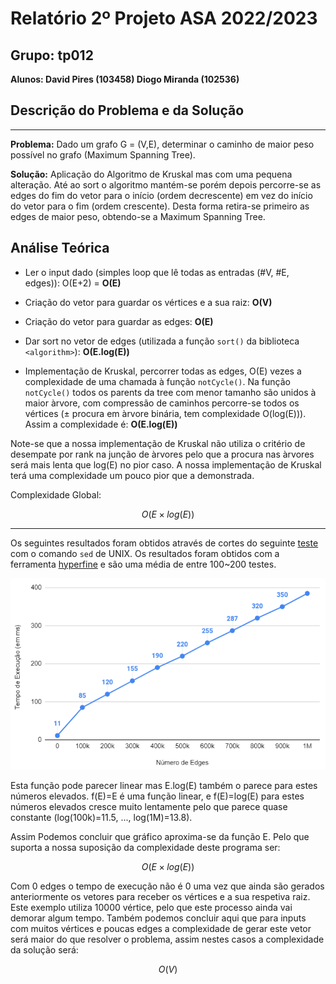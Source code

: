 # Relatório 2º Projeto ASA 2022/2023 

## Grupo: tp012

**Alunos: David Pires (103458) Diogo Miranda (102536)**

## Descrição do Problema e da Solução

***

**Problema:** Dado um grafo G = (V,E), determinar o caminho de maior peso possível no grafo (Maximum Spanning Tree).

**Solução:** Aplicação do Algoritmo de Kruskal mas com uma pequena alteração. Até ao sort o algoritmo mantém-se porém depois percorre-se as edges do fim do vetor para o início (ordem decrescente) em vez do início do vetor para o fim (ordem crescente). Desta forma retira-se primeiro as edges de maior peso, obtendo-se a Maximum Spanning Tree.


## Análise Teórica

- Ler o input dado (simples loop que lê todas as entradas (#V, #E, edges)): O(E+2) = **O(E)**

- Criação do vetor para guardar os vértices e a sua raiz: **O(V)**

- Criação do vetor para guardar as edges: **O(E)**

- Dar sort no vetor de edges (utilizada a função `sort()` da biblioteca `<algorithm>`): **O(E.log(E))**

- Implementação de Kruskal, percorrer todas as edges, O(E) vezes a complexidade de uma chamada à função `notCycle()`. Na função `notCycle()` todos os parents da tree com menor tamanho são unidos à maior àrvore, com compressão de caminhos percorre-se todos os vértices (± procura em àrvore binária, tem complexidade O(log(E))). Assim a complexidade é: **O(E.log(E))**

Note-se que a nossa implementação de Kruskal não utiliza o critério de desempate por rank na junção de àrvores pelo que a procura nas àrvores será mais lenta que log(E) no pior caso. A nossa implementação de Kruskal terá uma complexidade um pouco pior que a demonstrada.


Complexidade Global:

$$O(E \times log(E))$$

***

Os seguintes resultados foram obtidos através de cortes do seguinte [teste](https://github.com/Dacops/ASA/blob/main/Projeto2/input.txt) com o comando `sed` de UNIX. Os resultados foram obtidos com a ferramenta [hyperfine](https://github.com/sharkdp/hyperfine) e são uma média de entre 100~200 testes.

![](./Resources/Kruskal.png)

Esta função pode parecer linear mas E.log(E) também o parece para estes números elevados. f(E)=E é uma função linear, e f(E)=log(E) para estes números elevados cresce muito lentamente pelo que parece quase constante (log(100k)=11.5, ..., log(1M)=13.8).

Assim Podemos concluir que gráfico aproxima-se da função E. Pelo que suporta a nossa suposição da complexidade deste programa ser:

$$O(E \times log(E))$$

Com 0 edges o tempo de execução não é 0 uma vez que ainda são gerados anteriormente os vetores para receber os vértices e a sua respetiva raiz. Este exemplo utiliza 10000 vértice, pelo que este processo ainda vai demorar algum tempo. Também podemos concluir aqui que para inputs com muitos vértices e poucas edges a complexidade de gerar este vetor será maior do que resolver o problema, assim nestes casos a complexidade da solução será: 

$$O(V)$$
